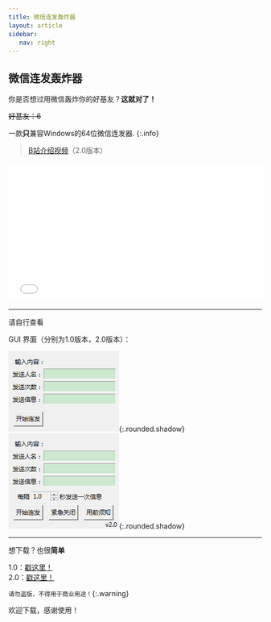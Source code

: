 ```yaml
---
title: 微信连发轰炸器
layout: article
sidebar:
   nav: right
---
```


## 微信连发轰炸器

你是否想过用微信轰炸你的好基友？**这就对了！**

~~好基友：6~~

一款**只**兼容Windows的64位微信连发器.
{:.info}

> [B站介绍视频](https://www.bilibili.com/video/BV1gh4y1F7V6/)（2.0版本）

<iframe src="//player.bilibili.com/player.html?aid=616889626&bvid=BV1gh4y1F7V6&cid=1224912449&page=1" scrolling="no" border="0" frameborder="no" framespacing="0" allowfullscreen="true" style="width: 510px; height: 275px;"></iframe>

----
请自行查看

GUI 界面（分别为1.0版本，2.0版本）：

![1.0版本的GUI](/WeChatSendToolsGUI1.0.png){:.rounded.shadow}
![2.0版本的GUI](/WeChatSendToolsGUI2.0.png){:.rounded.shadow}

----
想下载？也很**简单**

1.0：[戳这里！](https://wwrz.lanzout.com/ix2oN13y76cj)<br>2.0：[戳这里！](https://wwrz.lanzout.com/ipGVT14sfmsj)

`请勿盗版，不得用于商业用途！`{:.warning}

欢迎下载，感谢使用！
